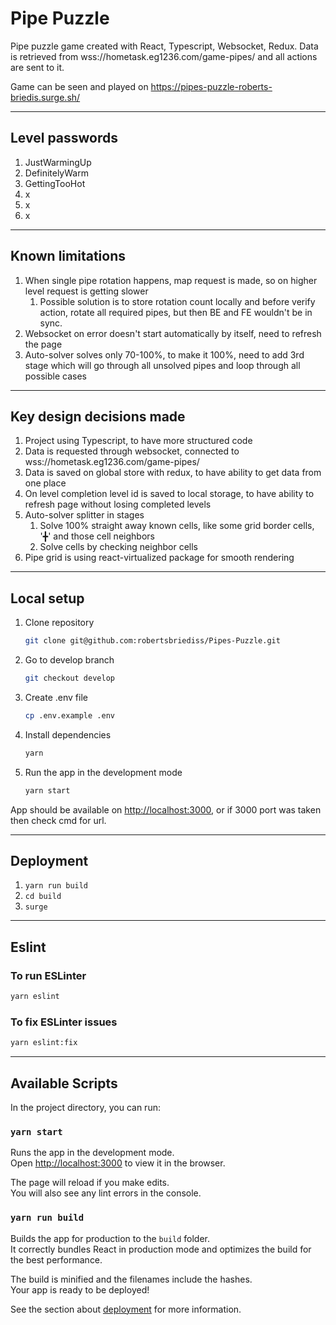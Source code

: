 # Pipe Puzzle

Pipe puzzle game created with React, Typescript, Websocket, Redux. Data is retrieved from wss://hometask.eg1236.com/game-pipes/ and all actions are sent to it.

Game can be seen and played on
<https://pipes-puzzle-roberts-briedis.surge.sh/>

---

## Level passwords

1. JustWarmingUp
2. DefinitelyWarm
3. GettingTooHot
4. x
5. x
6. x

---

## Known limitations

1. When single pipe rotation happens, map request is made, so on higher level request is getting slower
    1. Possible solution is to store rotation count locally and before verify action, rotate all required pipes, but then BE and FE wouldn't be in sync.
2. Websocket on error doesn't start automatically by itself, need to refresh the page
3. Auto-solver solves only 70-100%, to make it 100%, need to add 3rd stage which will go through all unsolved pipes and loop through all possible cases

---

## Key design decisions made

1. Project using Typescript, to have more structured code
2. Data is requested through websocket, connected to wss://hometask.eg1236.com/game-pipes/
3. Data is saved on global store with redux, to have ability to get data from one place
4. On level completion level id is saved to local storage, to have ability to refresh page without losing completed levels
5. Auto-solver splitter in stages
   1. Solve 100% straight away known cells, like some grid border cells, '╋' and those cell neighbors
   2. Solve cells by checking neighbor cells
6. Pipe grid is using react-virtualized package for smooth rendering

---

## Local setup

1. Clone repository

    ```bash
    git clone git@github.com:robertsbriediss/Pipes-Puzzle.git
    ```

2. Go to develop branch

    ```bash
    git checkout develop
    ```

3. Create .env file

   ```bash
   cp .env.example .env
   ```

4. Install dependencies

    ```bash
    yarn
    ```

5. Run the app in the development mode

    ```bash
    yarn start
    ```

App should be available on <http://localhost:3000>, or if 3000 port was taken then check cmd for url.

---

## Deployment

1. `yarn run build`
2. `cd build`
3. `surge`

---

## Eslint

### To run ESLinter

```bash
yarn eslint
```

### To fix ESLinter issues

```bash
yarn eslint:fix
```

---

## Available Scripts

In the project directory, you can run:

### `yarn start`

Runs the app in the development mode.\
Open [http://localhost:3000](http://localhost:3000) to view it in the browser.

The page will reload if you make edits.\
You will also see any lint errors in the console.

### `yarn run build`

Builds the app for production to the `build` folder.\
It correctly bundles React in production mode and optimizes the build for the best performance.

The build is minified and the filenames include the hashes.\
Your app is ready to be deployed!

See the section about [deployment](https://facebook.github.io/create-react-app/docs/deployment) for more information.
